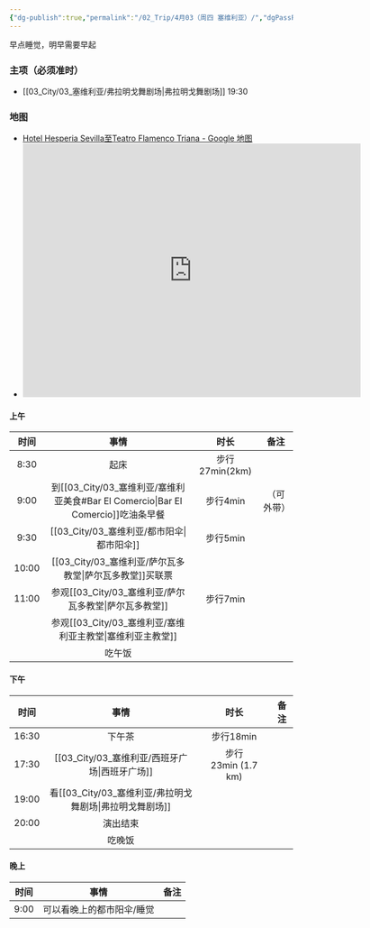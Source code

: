```yaml
---
{"dg-publish":true,"permalink":"/02_Trip/4月03（周四 塞维利亚）/","dgPassFrontmatter":true}
---
```


早点睡觉，明早需要早起
### 主项（必须准时）
+ [[03_City/03_塞维利亚/弗拉明戈舞剧场\|弗拉明戈舞剧场]]  19:30
### 地图
+ [Hotel Hesperia Sevilla至Teatro Flamenco Triana - Google 地图](https://maps.app.goo.gl/iuQfManCDk8dRRzg6)
+ <iframe src="https://www.google.com/maps/embed?pb=!1m58!1m12!1m3!1d12680.812610536383!2d-5.998012715305283!3d37.38502765337727!2m3!1f0!2f0!3f0!3m2!1i1024!2i768!4f13.1!4m43!3e2!4m5!1s0xd126ea2f1bc2955%3A0x309b61069c4791a0!2sHotel%20Hesperia%20Sevilla%2C%20Avenida%20Eduardo%20Dato%2C%20Seville%2C%20Spain!3m2!1d37.3838037!2d-5.974969199999999!4m5!1s0xd126c1ac99bb79f%3A0xcca6878b6b5f67e2!2sBar%20El%20Comercio%2C%20C.%20Lineros%2C%209%2C%20Casco%20Antiguo%2C%2041004%20Sevilla%2C%20Spain!3m2!1d37.390779599999995!2d-5.992376!4m5!1s0xd126c05109a541f%3A0xbda4ae6de1fed2c4!2zU3BhaW4sIFNldmlsbGUsIFBsYXphIGRlIGxhIEVuY2FybmFjacOzbiwg6YO95biC6Ziz5Lye!3m2!1d37.393270099999995!2d-5.9917478!4m5!1s0xd126c1abcd0c66b%3A0xb589cb84cd12cb9!2sIglesia%20Colegial%20del%20Divino%20Salvador%2C%20Plaza%20del%20Salvador%2C%20Seville%2C%20Spain!3m2!1d37.389996599999996!2d-5.992837499999999!4m5!1s0xd126c1755b54781%3A0xe49da05de71e6de5!2sCatedral%20de%20Sevilla%2C%20Cathedral%20of%20Saint%20Mary%20of%20the%20See%2C%20Avenida%20de%20la%20Constituci%C3%B3n%2C%20Seville%2C%20Spain!3m2!1d37.3858247!2d-5.9931068!4m5!1s0xd126ea76eb6b10f%3A0x8926f5e874d3da39!2sPlaza%20de%20Espa%C3%B1a%2C%20Av.%20Isabel%20la%20Cat%C3%B3lica%2C%2041004%20Sevilla%2C%20Spain!3m2!1d37.3771957!2d-5.986892999999999!4m5!1s0xd126d75777ca3af%3A0x6f09b7db34209ec4!2sTeatro%20Flamenco%20Triana%2C%20Calle%20Pureza%2C%20Seville%2C%20Spain!3m2!1d37.3833379!2d-6.0005931!5e0!3m2!1sen!2ssg!4v1741279706891!5m2!1sen!2ssg" width="600" height="450" style="border:0;" allowfullscreen="" loading="lazy" referrerpolicy="no-referrer-when-downgrade"></iframe>
#### 上午

|  时间   |                        事情                         |      时长      |  备注   |
| :---: | :-----------------------------------------------: | :----------: | :---: |
| 8:30  |                        起床                         | 步行27min(2km) |       |
| 9:00  | 到[[03_City/03_塞维利亚/塞维利亚美食#Bar El Comercio\|Bar El Comercio]]吃油条早餐 |    步行4min    | （可外带） |
| 9:30  |                     [[03_City/03_塞维利亚/都市阳伞\|都市阳伞]]                      |    步行5min    |       |
| 10:00 |                   [[03_City/03_塞维利亚/萨尔瓦多教堂\|萨尔瓦多教堂]]买联票                   |              |       |
| 11:00 |                   参观[[03_City/03_塞维利亚/萨尔瓦多教堂\|萨尔瓦多教堂]]                    |    步行7min    |       |
|       |                   参观[[03_City/03_塞维利亚/塞维利亚主教堂\|塞维利亚主教堂]]                   |              |       |
|       |                        吃午饭                        |              |       |


####  下午

|  时间   |      事情      |        时长        | 备注  |
| :---: | :----------: | :--------------: | :-: |
| 16:30 |     下午茶      |     步行18min      |     |
| 17:30 |  [[03_City/03_塞维利亚/西班牙广场\|西班牙广场]]   | 步行23min (1.7 km) |     |
| 19:00 | 看[[03_City/03_塞维利亚/弗拉明戈舞剧场\|弗拉明戈舞剧场]] |                  |     |
| 20:00 |     演出结束     |                  |     |
|       |     吃晚饭      |                  |     |

####  晚上

|  时间  |      事情       | 备注  |
| :--: | :-----------: | :-: |
| 9:00 | 可以看晚上的都市阳伞/睡觉 |     |

